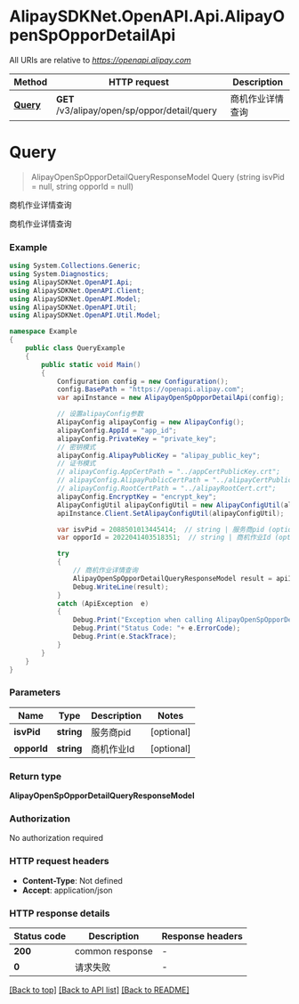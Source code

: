 # AlipaySDKNet.OpenAPI.Api.AlipayOpenSpOpporDetailApi

All URIs are relative to *https://openapi.alipay.com*

Method | HTTP request | Description
------------- | ------------- | -------------
[**Query**](AlipayOpenSpOpporDetailApi.md#query) | **GET** /v3/alipay/open/sp/oppor/detail/query | 商机作业详情查询


<a name="query"></a>
# **Query**
> AlipayOpenSpOpporDetailQueryResponseModel Query (string isvPid = null, string opporId = null)

商机作业详情查询

商机作业详情查询

### Example
```csharp
using System.Collections.Generic;
using System.Diagnostics;
using AlipaySDKNet.OpenAPI.Api;
using AlipaySDKNet.OpenAPI.Client;
using AlipaySDKNet.OpenAPI.Model;
using AlipaySDKNet.OpenAPI.Util;
using AlipaySDKNet.OpenAPI.Util.Model;

namespace Example
{
    public class QueryExample
    {
        public static void Main()
        {
            Configuration config = new Configuration();
            config.BasePath = "https://openapi.alipay.com";
            var apiInstance = new AlipayOpenSpOpporDetailApi(config);

            // 设置alipayConfig参数
            AlipayConfig alipayConfig = new AlipayConfig();
            alipayConfig.AppId = "app_id";
            alipayConfig.PrivateKey = "private_key";
            // 密钥模式
            alipayConfig.AlipayPublicKey = "alipay_public_key";
            // 证书模式
            // alipayConfig.AppCertPath = "../appCertPublicKey.crt";
            // alipayConfig.AlipayPublicCertPath = "../alipayCertPublicKey_RSA2.crt";
            // alipayConfig.RootCertPath = "../alipayRootCert.crt";
            alipayConfig.EncryptKey = "encrypt_key";
            AlipayConfigUtil alipayConfigUtil = new AlipayConfigUtil(alipayConfig);
            apiInstance.Client.SetAlipayConfigUtil(alipayConfigUtil);

            var isvPid = 2088501013445414;  // string | 服务商pid (optional) 
            var opporId = 2022041403518351;  // string | 商机作业Id (optional) 

            try
            {
                // 商机作业详情查询
                AlipayOpenSpOpporDetailQueryResponseModel result = apiInstance.Query(isvPid, opporId);
                Debug.WriteLine(result);
            }
            catch (ApiException  e)
            {
                Debug.Print("Exception when calling AlipayOpenSpOpporDetailApi.Query: " + e.Message );
                Debug.Print("Status Code: "+ e.ErrorCode);
                Debug.Print(e.StackTrace);
            }
        }
    }
}
```

### Parameters

Name | Type | Description  | Notes
------------- | ------------- | ------------- | -------------
 **isvPid** | **string**| 服务商pid | [optional] 
 **opporId** | **string**| 商机作业Id | [optional] 

### Return type

**AlipayOpenSpOpporDetailQueryResponseModel**

### Authorization

No authorization required

### HTTP request headers

 - **Content-Type**: Not defined
 - **Accept**: application/json


### HTTP response details
| Status code | Description | Response headers |
|-------------|-------------|------------------|
| **200** | common response |  -  |
| **0** | 请求失败 |  -  |

[[Back to top]](#) [[Back to API list]](../README.md#documentation-for-api-endpoints) [[Back to README]](../README.md)

